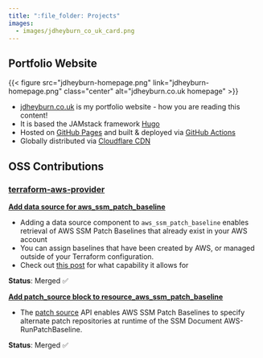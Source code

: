 ```yaml
---
title: ":file_folder: Projects"
images:
  - images/jdheyburn_co_uk_card.png
---
```


## Portfolio Website

{{< figure src="jdheyburn-homepage.png" link="jdheyburn-homepage.png" class="center" alt="jdheyburn.co.uk homepage" >}}

- [jdheyburn.co.uk](https://github.com/jdheyburn/jdheyburn.co.uk) is my portfolio website - how you are reading this content!
- It is based the JAMstack framework [Hugo](https://gohugo.io/)
- Hosted on [GitHub Pages](https://pages.github.com/) and built & deployed via [GitHub Actions](https://github.com/features/actions)
- Globally distributed via [Cloudflare CDN](https://www.cloudflare.com/cdn/)

## OSS Contributions

### [terraform-aws-provider](https://github.com/terraform-providers/terraform-provider-aws/)

[**Add data source for aws_ssm_patch_baseline**](https://github.com/terraform-providers/terraform-provider-aws/pull/9486)

- Adding a data source component to `aws_ssm_patch_baseline` enables retrieval of AWS SSM Patch Baselines that already exist in your AWS account
- You can assign baselines that have been created by AWS, or managed outside of your Terraform configuration.
- Check out [this post](/blog/using-terraform-to-manage-aws-patch-baselines-at-enterprise-scale/) for what capability it allows for

**Status**: Merged :white_check_mark:

[**Add patch_source block to resource_aws_ssm_patch_baseline**](https://github.com/terraform-providers/terraform-provider-aws/pull/11879)

- The [patch source](https://docs.aws.amazon.com/systems-manager/latest/userguide/patch-manager-how-it-works-alt-source-repository.html) API enables AWS SSM Patch Baselines to specify alternate patch repositories at runtime of the SSM Document AWS-RunPatchBaseline.

**Status**: Merged :white_check_mark:
